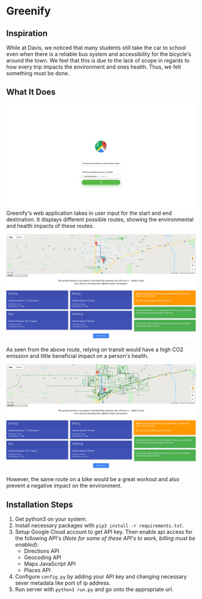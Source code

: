 # Greenify

## Inspiration
While at Davis, we noticed that many students still take the car to school even when there is a reliable bus system and accessibility for the bicycle's around the town. We feel that this is due to the lack of scope in regards to how every trip impacts the environment and ones health. Thus, we felt something must be done.

## What It Does

![Alt text](/screenshots/search_screen.png "Client Web App")
Greenify's web application takes in user input for the start and end destination. It displays different possible routes, showing the environmental and health impacts of these routes.

![Alt text](/screenshots/transit_query.png "Client Web App")

As seen from the above route, relying on transit would have a high CO2 emission and little beneficial impact on a person's health.

![Alt text](/screenshots/cycling_query.png "Client Web App")

However, the same route on a bike would be a great workout and also prevent a negative impact on the environment.

## Installation Steps 

1. Get python3 on your system.
2. Install necessary packages with `pip3 install -r requirements.txt`.
3. Setup Google Cloud account to get API key. Then enable api access for the following API's (*Note for some of these API's to work, billing must be enabled*):
   - Directions API
   - Geocoding API 
   - Maps JavaScript API 
   - Places API 
4. Configure `config.py` by adding your API key and changing necessary sever metadata like port of ip address.
5. Run server with `python3 run.py` and go onto the appropriate url.